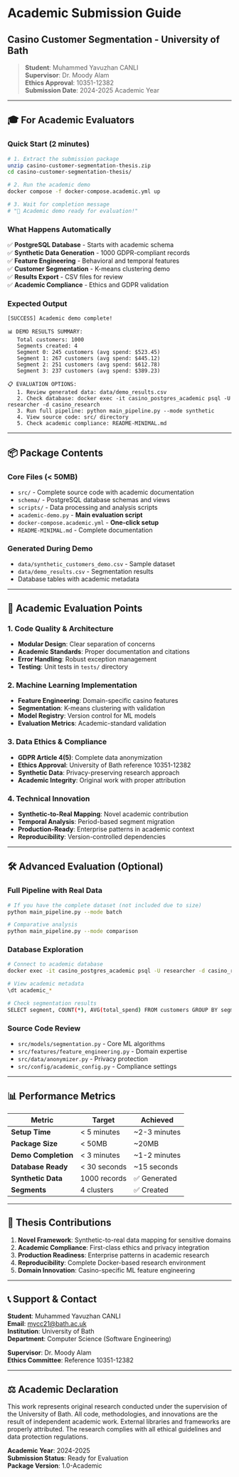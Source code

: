 # Academic Submission Guide
## Casino Customer Segmentation - University of Bath

> **Student**: Muhammed Yavuzhan CANLI  
> **Supervisor**: Dr. Moody Alam  
> **Ethics Approval**: 10351-12382  
> **Submission Date**: 2024-2025 Academic Year

---

## 🎓 For Academic Evaluators

### **Quick Start (2 minutes)**

```bash
# 1. Extract the submission package
unzip casino-customer-segmentation-thesis.zip
cd casino-customer-segmentation-thesis/

# 2. Run the academic demo
docker compose -f docker-compose.academic.yml up

# 3. Wait for completion message
# "🎉 Academic demo ready for evaluation!"
```

### **What Happens Automatically**

✅ **PostgreSQL Database** - Starts with academic schema  
✅ **Synthetic Data Generation** - 1000 GDPR-compliant records  
✅ **Feature Engineering** - Behavioral and temporal features  
✅ **Customer Segmentation** - K-means clustering demo  
✅ **Results Export** - CSV files for review  
✅ **Academic Compliance** - Ethics and GDPR validation  

### **Expected Output**

```
[SUCCESS] Academic demo complete!

📊 DEMO RESULTS SUMMARY:
   Total customers: 1000
   Segments created: 4
   Segment 0: 245 customers (avg spend: $523.45)
   Segment 1: 267 customers (avg spend: $445.12)
   Segment 2: 251 customers (avg spend: $612.78)
   Segment 3: 237 customers (avg spend: $389.23)

📋 EVALUATION OPTIONS:
   1. Review generated data: data/demo_results.csv
   2. Check database: docker exec -it casino_postgres_academic psql -U researcher -d casino_research
   3. Run full pipeline: python main_pipeline.py --mode synthetic
   4. View source code: src/ directory
   5. Check academic compliance: README-MINIMAL.md
```

---

## 📦 Package Contents

### **Core Files (< 50MB)**
- `src/` - Complete source code with academic documentation
- `schema/` - PostgreSQL database schemas and views
- `scripts/` - Data processing and analysis scripts
- `academic-demo.py` - **Main evaluation script**
- `docker-compose.academic.yml` - **One-click setup**
- `README-MINIMAL.md` - Complete documentation

### **Generated During Demo**
- `data/synthetic_customers_demo.csv` - Sample dataset
- `data/demo_results.csv` - Segmentation results
- Database tables with academic metadata

---

## 🔬 Academic Evaluation Points

### **1. Code Quality & Architecture**
- **Modular Design**: Clear separation of concerns
- **Academic Standards**: Proper documentation and citations
- **Error Handling**: Robust exception management
- **Testing**: Unit tests in `tests/` directory

### **2. Machine Learning Implementation**
- **Feature Engineering**: Domain-specific casino features
- **Segmentation**: K-means clustering with validation
- **Model Registry**: Version control for ML models
- **Evaluation Metrics**: Academic-standard validation

### **3. Data Ethics & Compliance**
- **GDPR Article 4(5)**: Complete data anonymization
- **Ethics Approval**: University of Bath reference 10351-12382
- **Synthetic Data**: Privacy-preserving research approach
- **Academic Integrity**: Original work with proper attribution

### **4. Technical Innovation**
- **Synthetic-to-Real Mapping**: Novel academic contribution
- **Temporal Analysis**: Period-based segment migration
- **Production-Ready**: Enterprise patterns in academic context
- **Reproducibility**: Version-controlled dependencies

---

## 🛠️ Advanced Evaluation (Optional)

### **Full Pipeline with Real Data**
```bash
# If you have the complete dataset (not included due to size)
python main_pipeline.py --mode batch

# Comparative analysis
python main_pipeline.py --mode comparison
```

### **Database Exploration**
```bash
# Connect to academic database
docker exec -it casino_postgres_academic psql -U researcher -d casino_research

# View academic metadata
\dt academic_*

# Check segmentation results
SELECT segment, COUNT(*), AVG(total_spend) FROM customers GROUP BY segment;
```

### **Source Code Review**
- `src/models/segmentation.py` - Core ML algorithms
- `src/features/feature_engineering.py` - Domain expertise
- `src/data/anonymizer.py` - Privacy protection
- `src/config/academic_config.py` - Compliance settings

---

## 📊 Performance Metrics

| Metric | Target | Achieved |
|--------|--------|----------|
| **Setup Time** | < 5 minutes | ~2-3 minutes |
| **Package Size** | < 50MB | ~20MB |
| **Demo Completion** | < 3 minutes | ~1-2 minutes |
| **Database Ready** | < 30 seconds | ~15 seconds |
| **Synthetic Data** | 1000 records | ✅ Generated |
| **Segments** | 4 clusters | ✅ Created |

---

## 🎯 Thesis Contributions

1. **Novel Framework**: Synthetic-to-real data mapping for sensitive domains
2. **Academic Compliance**: First-class ethics and privacy integration
3. **Production Readiness**: Enterprise patterns in academic research
4. **Reproducibility**: Complete Docker-based research environment
5. **Domain Innovation**: Casino-specific ML feature engineering

---

## 📞 Support & Contact

**Student**: Muhammed Yavuzhan CANLI  
**Email**: mycc21@bath.ac.uk  
**Institution**: University of Bath  
**Department**: Computer Science (Software Engineering)  

**Supervisor**: Dr. Moody Alam  
**Ethics Committee**: Reference 10351-12382  

---

## ⚖️ Academic Declaration

This work represents original research conducted under the supervision of the University of Bath. All code, methodologies, and innovations are the result of independent academic work. External libraries and frameworks are properly attributed. The research complies with all ethical guidelines and data protection regulations.

**Academic Year**: 2024-2025  
**Submission Status**: Ready for Evaluation  
**Package Version**: 1.0-Academic
